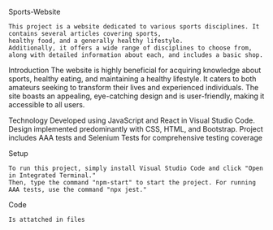 Sports-Website

    This project is a website dedicated to various sports disciplines. It contains several articles covering sports, 
    healthy food, and a generally healthy lifestyle. 
    Additionally, it offers a wide range of disciplines to choose from, along with detailed information about each, and includes a basic shop.

Introduction
    The website is highly beneficial for acquiring knowledge about sports, healthy eating, and maintaining a healthy lifestyle. 
    It caters to both amateurs seeking to transform their lives and experienced individuals. 
    The site boasts an appealing, eye-catching design and is user-friendly, making it accessible to all users.
    
Technology
    Developed using JavaScript and React in Visual Studio Code.
    Design implemented predominantly with CSS, HTML, and Bootstrap.
    Project includes AAA tests and Selenium Tests for comprehensive testing coverage

Setup

    To run this project, simply install Visual Studio Code and click "Open in Integrated Terminal." 
    Then, type the command "npm-start" to start the project. For running AAA tests, use the command "npx jest."

Code

    Is attatched in files

